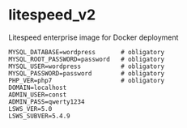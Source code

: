 # litespeed_v2
Litespeed enterprise image for Docker deployment

```
MYSQL_DATABASE=wordpress       # obligatory
MYSQL_ROOT_PASSWORD=password   # obligatory
MYSQL_USER=wordpress           # obligatory
MYSQL_PASSWORD=password        # obligatory
PHP_VER=php7                   # obligatory
DOMAIN=localhost
ADMIN_USER=const
ADMIN_PASS=qwerty1234
LSWS_VER=5.0
LSWS_SUBVER=5.4.9
```
